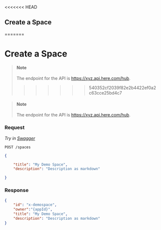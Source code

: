 <<<<<<< HEAD
## Create a Space

=======
# Create a Space

> #### Note
>
> The endpoint for the API is <https://xyz.api.here.com/hub>.
>>>>>>> 540352cf2039f82e2b4422ef0a2c63cce25bd4c7

> #### Note 
> The endpoint for the API is https://xyz.api.here.com/hub.


### Request

*Try in [Swagger](https://xyz.api.here.com/hub/static/swagger/#/Edit%20Spaces/postSpace)*

```HTTP
POST /spaces
```

```JSON
{

    "title": "My Demo Space",
    "description": "Description as markdown"

}
```

### Response

```JSON
{
    "id": "x-demospace",
    "owner":"{appId}",
    "title": "My Demo Space",
    "description": "Description as markdown"
}
```
